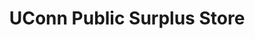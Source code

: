 ---
title: "UConn Public Surplus Store"
url: /storrs/uconn-public-surplus-store/
shop: Allgemein
---
